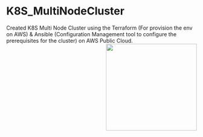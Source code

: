 # K8S_MultiNodeCluster
Created K8S Multi Node Cluster using the Terraform (For provision the env on AWS) &amp; Ansible (Configuration Management tool to configure the prerequisites for the cluster) on AWS Public Cloud.
 <img width="240" height="230" align='right' src="https://ibb.co/mtGLRcb"> 

